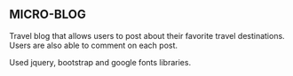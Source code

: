 ## MICRO-BLOG

Travel blog that allows users to post about their favorite travel destinations.  Users are also able to comment on each post.

Used jquery, bootstrap and google fonts libraries.